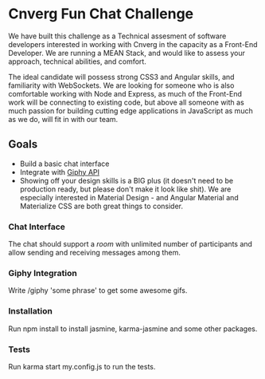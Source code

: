 # Cnverg Fun Chat Challenge

We have built this challenge as a Technical assesment of software developers interested in working with Cnverg in the capacity as a Front-End Developer.  We are running a MEAN Stack, and would like to assess your approach, technical abilities, and comfort.

The ideal candidate will possess strong CSS3 and Angular skills, and familiarity with WebSockets.  We are looking for someone who is also comfortable working with Node and Express, as much of the Front-End work will be connecting to existing code, but above all someone with as much passion for building cutting edge applications in JavaScript as much as we do, will fit in with our team.

## Goals

* Build a basic chat interface
* Integrate with [Giphy API](https://github.com/giphy/GiphyAPI)
* Showing off your design skills is a BIG plus (it doesn't need to be production ready, but please don't make it look like shit). We are especially interested in Material Design - and Angular Material and Materialize CSS are both great things to consider.


### Chat Interface

The chat should support a _room_ with unlimited number of participants and allow sending and receiving messages among them.


### Giphy Integration

Write /giphy 'some phrase' to get some awesome gifs.

### Installation

Run npm install to install jasmine, karma-jasmine and some other packages.

### Tests

Run karma start my.config.js to run the tests.




